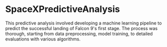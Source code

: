 # SpaceXPredictiveAnalysis
This predictive analysis involved developing a machine learning pipeline to predict the successful landing of Falcon 9's first stage. The process was thorough, starting from data preprocessing, model training, to detailed evaluations with various algorithms.
